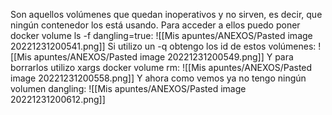 Son aquellos volúmenes que quedan inoperativos y no sirven, es decir, que ningún contenedor los está usando. Para acceder a ellos puedo poner docker volume ls -f dangling=true:
![[Mis apuntes/ANEXOS/Pasted image 20221231200541.png]]
Si utilizo un -q obtengo los id de estos volúmenes:
![[Mis apuntes/ANEXOS/Pasted image 20221231200549.png]]
Y para borrarlos utilizo xargs docker volume rm:
![[Mis apuntes/ANEXOS/Pasted image 20221231200558.png]]
Y ahora como vemos ya no tengo ningún volumen dangling:
![[Mis apuntes/ANEXOS/Pasted image 20221231200612.png]]
